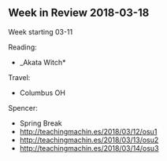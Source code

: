 ## Week in Review 2018-03-18

Week starting 03-11

Reading:
* _Akata Witch*

Travel:
* Columbus OH

Spencer:
* Spring Break
* http://teachingmachin.es/2018/03/12/osu1
* http://teachingmachin.es/2018/03/13/osu2
* http://teachingmachin.es/2018/03/14/osu3
